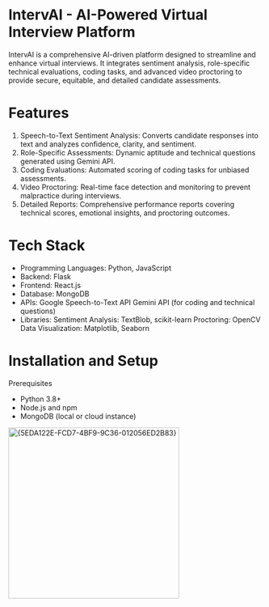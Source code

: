 # IntervAI - AI-Powered Virtual Interview Platform
IntervAI is a comprehensive AI-driven platform designed to streamline and enhance virtual interviews. It integrates sentiment analysis, role-specific technical evaluations, coding tasks, and advanced video proctoring to provide secure, equitable, and detailed candidate assessments.

# Features
1. Speech-to-Text Sentiment Analysis: Converts candidate responses into text and analyzes confidence, clarity, and sentiment.
2. Role-Specific Assessments: Dynamic aptitude and technical questions generated using Gemini API.
3. Coding Evaluations: Automated scoring of coding tasks for unbiased assessments.
4. Video Proctoring: Real-time face detection and monitoring to prevent malpractice during interviews.
5. Detailed Reports: Comprehensive performance reports covering technical scores, emotional insights, and proctoring outcomes.

# Tech Stack
* Programming Languages: Python, JavaScript
* Backend: Flask
* Frontend: React.js
* Database: MongoDB
* APIs:
Google Speech-to-Text API
Gemini API (for coding and technical questions)
* Libraries:
Sentiment Analysis: TextBlob, scikit-learn
Proctoring: OpenCV
Data Visualization: Matplotlib, Seaborn
# Installation and Setup
Prerequisites
* Python 3.8+
* Node.js and npm
* MongoDB (local or cloud instance)

<img width="338" alt="{5EDA122E-FCD7-4BF9-9C36-012056ED2B83}" src="https://github.com/user-attachments/assets/0ce91202-6a3e-4f6c-8205-a49f0202674f">

